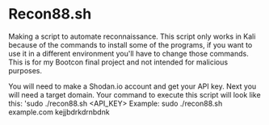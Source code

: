 # Recon88.sh
Making a script to automate reconnaissance. This script only works in Kali because of the commands to install some of the programs, if you want to use it in a different environment you'll have to change those commands. This is for my Bootcon final project and not intended for malicious purposes. 

You will need to make a Shodan.io account and get your API key.
Next you will need a target domain.
Your command to execute this script will look like this:
'sudo ./recon88.sh <URL> <API_KEY>
Example: sudo ./recon88.sh example.com kejjbdrkdrnbdnk
